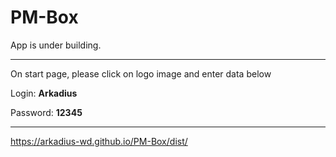 # PM-Box

App is under building.

---

On start page, please click on logo image and enter data below

Login: **Arkadius**

Password: **12345**

---

https://arkadius-wd.github.io/PM-Box/dist/
